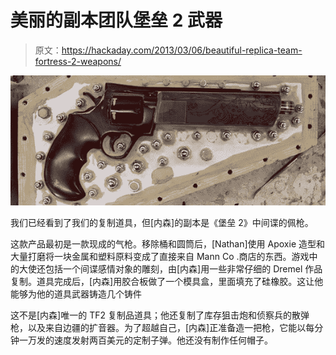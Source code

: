 # 美丽的副本团队堡垒 2 武器

> 原文：<https://hackaday.com/2013/03/06/beautiful-replica-team-fortress-2-weapons/>

![gun](img/577f8b7771f5240249f021ae9496ac55.png)

我们已经看到了我们的复制道具，但[内森]的副本是《堡垒 2》中间谍的佩枪。

这款产品最初是一款现成的气枪。移除桶和圆筒后，[Nathan]使用 Apoxie 造型和大量打磨将一块金属和塑料原料变成了直接来自 Mann Co .商店的东西。游戏中的大使还包括一个间谍感情对象的雕刻，由[内森]用一些非常仔细的 Dremel 作品复制。道具完成后，[内森]用胶合板做了一个模具盒，里面填充了硅橡胶。这让他能够为他的道具武器铸造几个铸件

这不是[内森]唯一的 TF2 复制品道具；他还复制了库存狙击炮和侦察兵的散弹枪，以及来自边疆的扩音器。为了超越自己，[内森]正准备造一把枪，它能以每分钟一万发的速度发射两百美元的定制子弹。他还没有制作任何帽子。